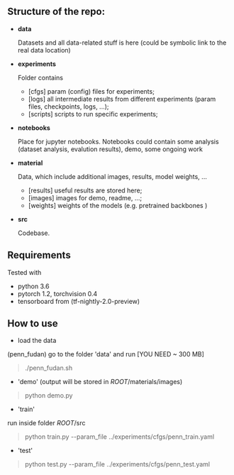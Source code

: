 ## Structure of the repo:

- **data**
    
    Datasets and all data-related stuff is here 
    (could be symbolic link to the real data location)

- **experiments** 

    Folder contains 
    * [cfgs] param (config) files for experiments;
    * [logs] all intermediate results from different experiments (param files, checkpoints, logs, ...);
    * [scripts] scripts to run specific experiments; 
                
- **notebooks**

    Place for jupyter notebooks.
    Notebooks could contain some analysis
    (dataset analysis, evalution results), demo, some ongoing work

- **material**

    Data, which include additional images, results, model weights, ...

    * [results] useful results are stored here;
    * [images] images for demo, readme, ...;
    * [weights] weights of the models (e.g. pretrained backbones ) 
    
- **src**

    Codebase.

## Requirements

Tested with

* python 3.6
* pytorch 1.2, torchvision 0.4
* tensorboard from (tf-nightly-2.0-preview)
        
## How to use

* load the data

(penn_fudan) go to the folder 'data' and run [YOU NEED ~ 300 MB]
> ./penn_fudan.sh

* 'demo' (output will be stored in $ROOT$/materials/images)
> python demo.py

* 'train'

run inside folder $ROOT$/src
> python train.py --param_file ../experiments/cfgs/penn_train.yaml

* 'test'
> python test.py --param_file ../experiments/cfgs/penn_test.yaml

